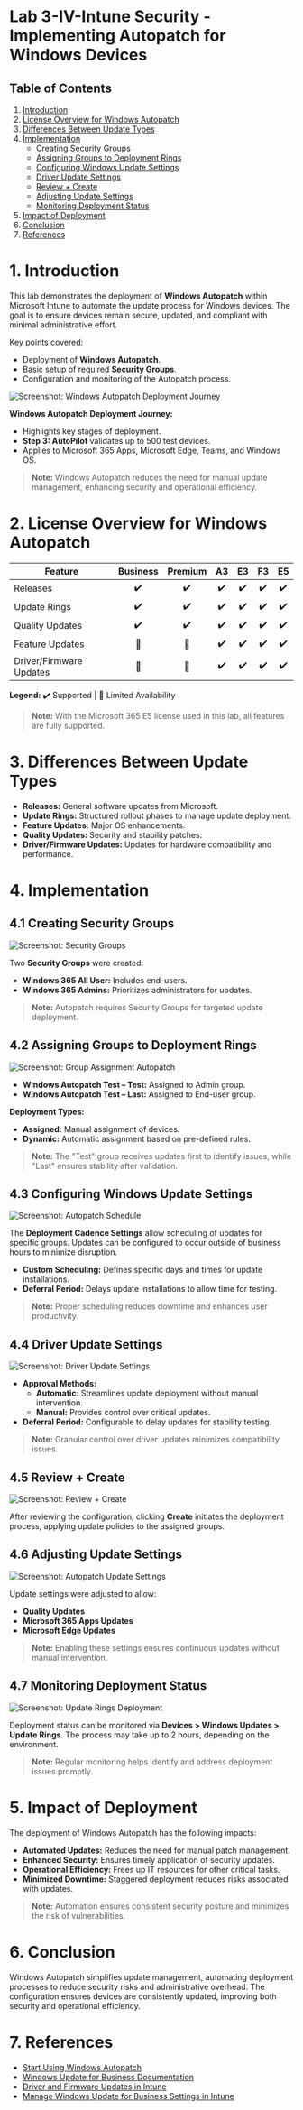 
# Lab 3-IV-Intune Security - Implementing Autopatch for Windows Devices

## Table of Contents
1. [Introduction](#1-introduction)
2. [License Overview for Windows Autopatch](#2-license-overview-for-windows-autopatch)
3. [Differences Between Update Types](#3-differences-between-update-types)
4. [Implementation](#4-implementation)
   - [Creating Security Groups](#41-creating-security-groups)
   - [Assigning Groups to Deployment Rings](#42-assigning-groups-to-deployment-rings)
   - [Configuring Windows Update Settings](#43-configuring-windows-update-settings)
   - [Driver Update Settings](#44-driver-update-settings)
   - [Review + Create](#45-review--create)
   - [Adjusting Update Settings](#46-adjusting-update-settings)
   - [Monitoring Deployment Status](#47-monitoring-deployment-status)
5. [Impact of Deployment](#5-impact-of-deployment)
6. [Conclusion](#6-conclusion)
7. [References](#7-references)

# 1. Introduction

This lab demonstrates the deployment of **Windows Autopatch** within Microsoft Intune to automate the update process for Windows devices. The goal is to ensure devices remain secure, updated, and compliant with minimal administrative effort.

Key points covered:

- Deployment of **Windows Autopatch**.
- Basic setup of required **Security Groups**.
- Configuration and monitoring of the Autopatch process.

![Screenshot: Windows Autopatch Deployment Journey](https://i.imgur.com/U9GBC8D.png)

**Windows Autopatch Deployment Journey:**
- Highlights key stages of deployment.
- **Step 3: AutoPilot** validates up to 500 test devices.
- Applies to Microsoft 365 Apps, Microsoft Edge, Teams, and Windows OS.

> **Note:** Windows Autopatch reduces the need for manual update management, enhancing security and operational efficiency.

# 2. License Overview for Windows Autopatch

| **Feature**                | Business | Premium | A3 | E3 | F3 | E5 |
|----------------------------|:--------:|:-------:|:--:|:--:|:--:|:--:|
| Releases                   | ✔️       | ✔️      | ✔️ | ✔️ | ✔️ | ✔️ |
| Update Rings               | ✔️       | ✔️      | ✔️ | ✔️ | ✔️ | ✔️ |
| Quality Updates            | ✔️       | ✔️      | ✔️ | ✔️ | ✔️ | ✔️ |
| Feature Updates            | 🔶       | 🔶      | ✔️ | ✔️ | ✔️ | ✔️ |
| Driver/Firmware Updates    | 🔶       | 🔶      | ✔️ | ✔️ | ✔️ | ✔️ |

**Legend:** ✔️ Supported | 🔶 Limited Availability

> **Note:** With the Microsoft 365 E5 license used in this lab, all features are fully supported.

# 3. Differences Between Update Types

- **Releases:** General software updates from Microsoft.
- **Update Rings:** Structured rollout phases to manage update deployment.
- **Feature Updates:** Major OS enhancements.
- **Quality Updates:** Security and stability patches.
- **Driver/Firmware Updates:** Updates for hardware compatibility and performance.

# 4. Implementation

## 4.1 Creating Security Groups

![Screenshot: Security Groups](https://i.imgur.com/jVAixUj.png)

Two **Security Groups** were created:

- **Windows 365 All User:** Includes end-users.
- **Windows 365 Admins:** Prioritizes administrators for updates.

> **Note:** Autopatch requires Security Groups for targeted update deployment.

## 4.2 Assigning Groups to Deployment Rings

![Screenshot: Group Assignment Autopatch](https://i.imgur.com/z9luuh2.png)

- **Windows Autopatch Test – Test:** Assigned to Admin group.
- **Windows Autopatch Test – Last:** Assigned to End-user group.

**Deployment Types:**
- **Assigned:** Manual assignment of devices.
- **Dynamic:** Automatic assignment based on pre-defined rules.

> **Note:** The "Test" group receives updates first to identify issues, while "Last" ensures stability after validation.

## 4.3 Configuring Windows Update Settings

![Screenshot: Autopatch Schedule](https://i.imgur.com/qOdP2yG.png)

The **Deployment Cadence Settings** allow scheduling of updates for specific groups. Updates can be configured to occur outside of business hours to minimize disruption.

- **Custom Scheduling:** Defines specific days and times for update installations.
- **Deferral Period:** Delays update installations to allow time for testing.

> **Note:** Proper scheduling reduces downtime and enhances user productivity.

## 4.4 Driver Update Settings

![Screenshot: Driver Update Settings](https://i.imgur.com/SBBNH4J.png)

- **Approval Methods:**
  - **Automatic:** Streamlines update deployment without manual intervention.
  - **Manual:** Provides control over critical updates.
- **Deferral Period:** Configurable to delay updates for stability testing.

> **Note:** Granular control over driver updates minimizes compatibility issues.

## 4.5 Review + Create

![Screenshot: Review + Create](https://imgur.com/VuHnck0.png)

After reviewing the configuration, clicking **Create** initiates the deployment process, applying update policies to the assigned groups.

## 4.6 Adjusting Update Settings

![Screenshot: Autopatch Update Settings](https://imgur.com/bTv1NJa.png)

Update settings were adjusted to allow:

- **Quality Updates**
- **Microsoft 365 Apps Updates**
- **Microsoft Edge Updates**

> **Note:** Enabling these settings ensures continuous updates without manual intervention.

## 4.7 Monitoring Deployment Status

![Screenshot: Update Rings Deployment](https://imgur.com/ZA31ztm.png)

Deployment status can be monitored via **Devices > Windows Updates > Update Rings**. The process may take up to 2 hours, depending on the environment.

> **Note:** Regular monitoring helps identify and address deployment issues promptly.

# 5. Impact of Deployment

The deployment of Windows Autopatch has the following impacts:

- **Automated Updates:** Reduces the need for manual patch management.
- **Enhanced Security:** Ensures timely application of security updates.
- **Operational Efficiency:** Frees up IT resources for other critical tasks.
- **Minimized Downtime:** Staggered deployment reduces risks associated with updates.

> **Note:** Automation ensures consistent security posture and minimizes the risk of vulnerabilities.

# 6. Conclusion

Windows Autopatch simplifies update management, automating deployment processes to reduce security risks and administrative overhead. The configuration ensures devices are consistently updated, improving both security and operational efficiency.

# 7. References

- [Start Using Windows Autopatch](https://learn.microsoft.com/en-us/windows/deployment/windows-autopatch/prepare/windows-autopatch-feature-activation?source=recommendations)
- [Windows Update for Business Documentation](https://learn.microsoft.com/en-us/windows/deployment/update/windows-update-for-business)
- [Driver and Firmware Updates in Intune](https://learn.microsoft.com/en-us/mem/intune/protect/windows-driver-update-management)
- [Manage Windows Update for Business Settings in Intune](https://learn.microsoft.com/en-us/mem/intune/protect/windows-update-for-business-settings)
